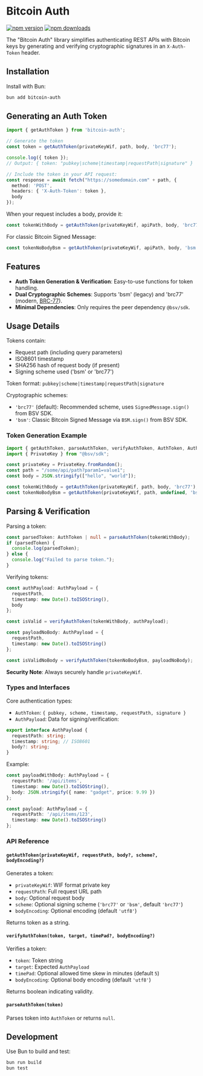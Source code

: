 # Bitcoin Auth

[![npm version](https://badge.fury.io/js/bitcoin-auth.svg)](https://badge.fury.io/js/bitcoin-auth)
[![npm downloads](https://img.shields.io/npm/dm/bitcoin-auth.svg)](https://www.npmjs.com/package/bitcoin-auth)

The "Bitcoin Auth" library simplifies authenticating REST APIs with Bitcoin keys by generating and verifying cryptographic signatures in an `X-Auth-Token` header.

## Installation

Install with Bun:

```bash
bun add bitcoin-auth
```

## Generating an Auth Token

```typescript
import { getAuthToken } from 'bitcoin-auth';

// Generate the token
const token = getAuthToken(privateKeyWif, path, body, 'brc77');
```

```typescript
console.log({ token });
// Output: { token: "pubkey|scheme|timestamp|requestPath|signature" }
```

```typescript
// Include the token in your API request:
const response = await fetch("https://somedomain.com" + path, {
  method: 'POST',
  headers: { 'X-Auth-Token': token },
  body
});
```

When your request includes a body, provide it:

```typescript
const tokenWithBody = getAuthToken(privateKeyWif, apiPath, body, 'brc77');
```

For classic Bitcoin Signed Message:

```typescript
const tokenNoBodyBsm = getAuthToken(privateKeyWif, apiPath, body, 'bsm');
```

## Features

* **Auth Token Generation & Verification**: Easy-to-use functions for token handling.
* **Dual Cryptographic Schemes**: Supports 'bsm' (legacy) and 'brc77' (modern, [BRC-77](https://github.com/bitcoin-sv/BRCs/blob/master/peer-to-peer/0077.md)).
* **Minimal Dependencies**: Only requires the peer dependency `@bsv/sdk`.

## Usage Details

Tokens contain:

* Request path (including query parameters)
* ISO8601 timestamp
* SHA256 hash of request body (if present)
* Signing scheme used ('bsm' or 'brc77')

Token format:
`pubkey|scheme|timestamp|requestPath|signature`

Cryptographic schemes:

* `'brc77'` (default): Recommended scheme, uses `SignedMessage.sign()` from BSV SDK.
* `'bsm'`: Classic Bitcoin Signed Message via `BSM.sign()` from BSV SDK.

### Token Generation Example

```typescript
import { getAuthToken, parseAuthToken, verifyAuthToken, AuthToken, AuthPayload } from 'bitcoin-auth';
import { PrivateKey } from "@bsv/sdk";

const privateKey = PrivateKey.fromRandom();
const path = "/some/api/path?param1=value1";
const body = JSON.stringify(["hello", "world"]);

const tokenWithBody = getAuthToken(privateKeyWif, path, body, 'brc77');
const tokenNoBodyBsm = getAuthToken(privateKeyWif, path, undefined, 'bsm');
```

## Parsing & Verification

Parsing a token:

```typescript
const parsedToken: AuthToken | null = parseAuthToken(tokenWithBody);
if (parsedToken) {
  console.log(parsedToken);
} else {
  console.log("Failed to parse token.");
}
```

Verifying tokens:

```typescript
const authPayload: AuthPayload = {
  requestPath,
  timestamp: new Date().toISOString(),
  body
};

const isValid = verifyAuthToken(tokenWithBody, authPayload);

const payloadNoBody: AuthPayload = {
  requestPath,
  timestamp: new Date().toISOString()
};

const isValidNoBody = verifyAuthToken(tokenNoBodyBsm, payloadNoBody);
```

**Security Note**: Always securely handle `privateKeyWif`.

### Types and Interfaces

Core authentication types:

* `AuthToken`: `{ pubkey, scheme, timestamp, requestPath, signature }`
* `AuthPayload`: Data for signing/verification:

```typescript
export interface AuthPayload {
  requestPath: string;
  timestamp: string; // ISO8601
  body?: string;
}
```

Example:

```typescript
const payloadWithBody: AuthPayload = {
  requestPath: '/api/items',
  timestamp: new Date().toISOString(),
  body: JSON.stringify({ name: "gadget", price: 9.99 })
};

const payload: AuthPayload = {
  requestPath: '/api/items/123',
  timestamp: new Date().toISOString()
};
```

### API Reference

#### `getAuthToken(privateKeyWif, requestPath, body?, scheme?, bodyEncoding?)`

Generates a token:

* `privateKeyWif`: WIF format private key
* `requestPath`: Full request URL path
* `body`: Optional request body
* `scheme`: Optional signing scheme (`'brc77'` or `'bsm'`, default `'brc77'`)
* `bodyEncoding`: Optional encoding (default `'utf8'`)

Returns token as a string.

#### `verifyAuthToken(token, target, timePad?, bodyEncoding?)`

Verifies a token:

* `token`: Token string
* `target`: Expected `AuthPayload`
* `timePad`: Optional allowed time skew in minutes (default `5`)
* `bodyEncoding`: Optional body encoding (default `'utf8'`)

Returns boolean indicating validity.

#### `parseAuthToken(token)`

Parses token into `AuthToken` or returns `null`.

## Development

Use Bun to build and test:

```bash
bun run build
bun test
```
